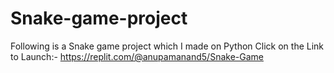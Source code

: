 # Snake-game-project
Following is a Snake game project which I made on Python
Click on the Link to Launch:- https://replit.com/@anupamanand5/Snake-Game
